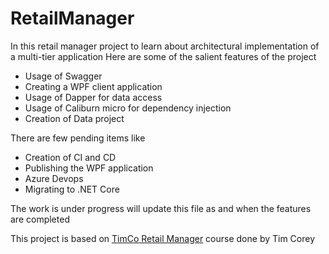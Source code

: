 # RetailManager
In this retail manager project to learn about architectural implementation of a multi-tier application
Here are some of the salient features of the project
- Usage of Swagger
- Creating a WPF client application
- Usage of Dapper for data access
- Usage of Caliburn micro for dependency injection
- Creation of Data project

There are few pending items like
- Creation of CI and CD
- Publishing the WPF application
- Azure Devops
- Migrating to .NET Core

The work is under progress will update this file as and when the features are completed

This project is based on [TimCo Retail Manager](https://www.youtube.com/user/IAmTimCorey/playlists) course done by Tim Corey
